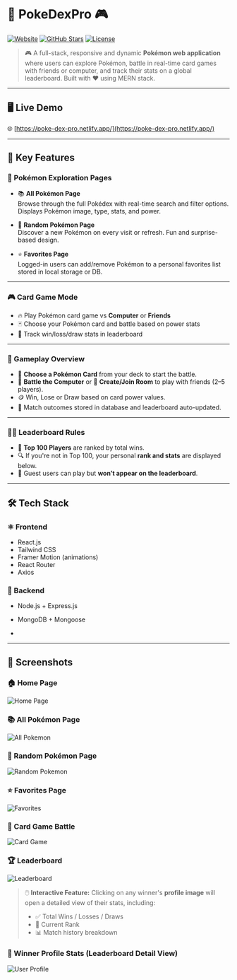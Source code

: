 # 🧩 PokeDexPro 🎮

[![Website](https://img.shields.io/badge/Visit-Live%20Site-blue?style=for-the-badge&logo=vercel)](https://poke-dex-pro-kgzo-g5q3qcyfm-faisal-a0fca0e3.vercel.app/)
[![GitHub Stars](https://img.shields.io/github/stars/shekhfaisal2110/PokeDexPro-backend?style=for-the-badge&color=yellow)](https://github.com/shekhfaisal2110/PokeDexPro-backend/stargazers)
[![License](https://img.shields.io/github/license/shekhfaisal2110/PokeDexPro-backend?style=for-the-badge&color=green)](LICENSE)

> 🎮 A full-stack, responsive and dynamic **Pokémon web application** where users can explore Pokémon, battle in real-time card games with friends or computer, and track their stats on a global leaderboard. Built with ❤️ using MERN stack.

---

## 🖥️ Live Demo

🌐 [https://poke-dex-pro.netlify.app/](https://poke-dex-pro.netlify.app/)

---

## 🚀 Key Features

### 🧩 Pokémon Exploration Pages

- 📚 **All Pokémon Page**  
  Browse through the full Pokédex with real-time search and filter options. Displays Pokémon image, type, stats, and power.

- 🎲 **Random Pokémon Page**  
  Discover a new Pokémon on every visit or refresh. Fun and surprise-based design.

- ⭐ **Favorites Page**  
  Logged-in users can add/remove Pokémon to a personal favorites list stored in local storage or DB.

---

### 🎮 Card Game Mode

- 🔥 Play Pokémon card game vs **Computer** or **Friends**
- 🃏 Choose your Pokémon card and battle based on power stats
- 🧾 Track win/loss/draw stats in leaderboard

---

### 🧠 Gameplay Overview

- 🎴 **Choose a Pokémon Card** from your deck to start the battle.
- 🤖 **Battle the Computer** or 👥 **Create/Join Room** to play with friends (2–5 players).
- 🪙 Win, Lose or Draw based on card power values.
- 🧾 Match outcomes stored in database and leaderboard auto-updated.

---

### 🧙‍♂️ Leaderboard Rules

- 🥇 **Top 100 Players** are ranked by total wins.
- 🔍 If you're not in Top 100, your personal **rank and stats** are displayed below.
- 🚫 Guest users can play but **won’t appear on the leaderboard**.

---

## 🛠️ Tech Stack

### ⚛️ Frontend

- React.js  
- Tailwind CSS  
- Framer Motion (animations)  
- React Router  
- Axios  

### 🔧 Backend

- Node.js + Express.js  
- MongoDB + Mongoose

- 
---

## 📸 Screenshots

### 🏠 Home Page  
![Home Page](https://github.com/shekhfaisal2110/poke-dex-pro/blob/27641f2d44e2be152628ebbbd84b2b361494f439/src/assets/pokedexpro-ss/Screenshot%202025-06-28%20125715.png)

### 📚 All Pokémon Page  
![All Pokemon](https://github.com/shekhfaisal2110/poke-dex-pro/blob/27641f2d44e2be152628ebbbd84b2b361494f439/src/assets/pokedexpro-ss/Screenshot%202025-06-28%20125738.png)

### 🎲 Random Pokémon Page  
![Random Pokemon](https://github.com/shekhfaisal2110/poke-dex-pro/blob/27641f2d44e2be152628ebbbd84b2b361494f439/src/assets/pokedexpro-ss/Screenshot%202025-06-28%20125854.png)

### ⭐ Favorites Page  
![Favorites](https://github.com/shekhfaisal2110/poke-dex-pro/blob/27641f2d44e2be152628ebbbd84b2b361494f439/src/assets/pokedexpro-ss/Screenshot%202025-06-28%20130014.png)

### 🎴 Card Game Battle  
![Card Game](https://github.com/shekhfaisal2110/poke-dex-pro/blob/27641f2d44e2be152628ebbbd84b2b361494f439/src/assets/pokedexpro-ss/Screenshot%202025-06-28%20130054.png)

### 🏆 Leaderboard  
![Leaderboard](https://github.com/shekhfaisal2110/poke-dex-pro/blob/27641f2d44e2be152628ebbbd84b2b361494f439/src/assets/pokedexpro-ss/Screenshot%202025-06-28%20130108.png
)

> 🖱️ **Interactive Feature:** Clicking on any winner's **profile image** will open a detailed view of their stats, including:
> - ✅ Total Wins / Losses / Draws
> - 🏅 Current Rank
> - 📊 Match history breakdown

### 👤 Winner Profile Stats (Leaderboard Detail View)  
![User Profile](https://github.com/shekhfaisal2110/poke-dex-pro/blob/27641f2d44e2be152628ebbbd84b2b361494f439/src/assets/pokedexpro-ss/Screenshot%202025-06-28%20130118.png)
